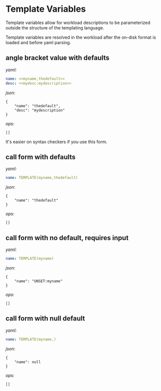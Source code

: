 # Template Variables

Template variables allow for workload descriptions to be parameterized outside the structure of the
templating language.

Template variables are resolved in the workload after the on-disk format is loaded and before yaml parsing.

## angle bracket value with defaults

*yaml:*
```yaml
name: <<myname,thedefault>>
desc: <<mydesc:mydescription>>
```

*json:*
```json5
{
    "name": "thedefault",
    "desc": "mydescription"
}
```

*ops:*
```json5
[]
```

It's easier on syntax checkers if you use this form.

## call form with defaults

*yaml:*
```yaml
name: TEMPLATE(myname,thedefault)
```

*json:*
```json5
{
    "name": "thedefault"
}
```

*ops:*
```json5
[]
```

## call form with no default, requires input

*yaml:*
```yaml
name: TEMPLATE(myname)
```

*json:*
```json5
{
    "name": "UNSET:myname"
}
```

*ops:*
```json5
[]
```

## call form with null default

*yaml:*
```yaml
name: TEMPLATE(myname,)
```

*json:*
```json5
{
    "name": null
}
```

*ops:*
```json5
[]
```
